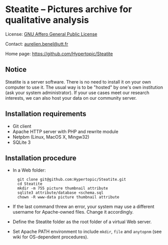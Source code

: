 Steatite – Pictures archive for qualitative analysis
====================================================

License: [GNU Affero General Public License](http://www.gnu.org/licenses/agpl.html)

Contact: <aurelien.benel@utt.fr>

Home page: <https://github.com/Hypertopic/Steatite>

Notice
------

Steatite is a server software. There is no need to install it on your own computer to use it. The usual way is to be "hosted" by one's own institution (ask your system administrator). If your use cases meet our research interests, we can also host your data on our community server.

Installation requirements
-------------------------

- Git client
- Apache HTTP server with PHP and rewrite module
- Netpbm (Linux, MacOS X, Mingw32)
- SQLite 3

Installation procedure
----------------------

- In a Web folder:

        git clone git@github.com:Hypertopic/Steatite.git
        cd Steatite
        mkdir -m 755 picture thumbnail attribute
        sqlite3 attribute/database <schema.sql
        chown -R www-data picture thumbnail attribute

- If the last command threw an error, your system may use a different username for Apache-owned files. Change it accordingly.

- Define the Steatite folder as the root folder of a virtual Web server.

- Set Apache PATH environment to include `mkdir`, `file` and `anytopnm` (see wiki for OS-dependent procedures). 
